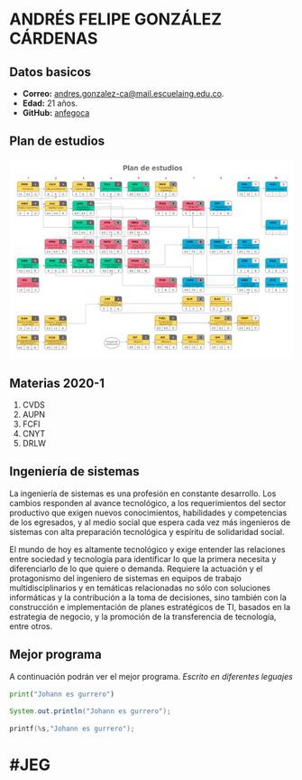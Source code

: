 # ANDRÉS FELIPE GONZÁLEZ CÁRDENAS

## Datos basicos

* **Correo:** andres.gonzalez-ca@mail.escuelaing.edu.co.
* **Edad:** 21 años.
* **GitHub:** [anfegoca](https://github.com/anfegoca)

## Plan de estudios
![alt text][logo]

[logo]: https://raw.githubusercontent.com/danielGomez1703/CVDS/master/AndresGonzalez/plan.png "Logo Title Text 2"
## Materias 2020-1 ##
1. CVDS
2. AUPN
3. FCFI
4. CNYT
5. DRLW
## Ingeniería de sistemas
La ingeniería de sistemas es una profesión en constante desarrollo. Los cambios responden al  avance tecnológico, a los requerimientos del sector productivo que exigen nuevos conocimientos, habilidades y competencias de los egresados, y al medio social que espera cada vez más ingenieros de sistemas con alta preparación tecnológica y espíritu de solidaridad social.

El mundo de hoy es altamente tecnológico y exige entender las relaciones entre sociedad y tecnología para identificar lo que la primera necesita y diferenciarlo de lo que quiere o demanda. Requiere la actuación y el protagonismo del ingeniero de sistemas en equipos de trabajo multidisciplinarios y en temáticas relacionadas no sólo con soluciones informáticas y la contribución a la toma de decisiones, sino también con la construcción e implementación de planes estratégicos de TI, basados en la estrategia de negocio, y la promoción de la transferencia de tecnología, entre otros.

## Mejor programa
A continuación podrán ver el mejor programa. *Escrito en diferentes leguajes*


```python
print("Johann es gurrero")
```

```java
System.out.println("Johann es gurrero");
```
```c
printf(%s,"Johann es gurrero");
```
# #JEG #
